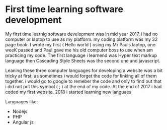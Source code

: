 # First time learning software development

<p> My first time learnig software development was in mid year 2017, i had no computer or laptop to use as my platform. my coding platform
was my 32 page book. I wrote my first ( Hello world ) using my Mr Pauls laptop, one weeK passed and Paul gave me his old computer boss to
use when am practicing my code. The first language i learnend was Hyper text markup language then Cascading Style Sheets was the second one
and javascript.</p>

<p> Leaning these three computer languages for developing a website was a bit tricky at first, as sometimes i would forget the code for linking
all of them together. i would go to google to remeber the code and only to find out that i did not put this symbol ( ; ) at the end of my code.
At the end of 2017 i had coded my first website. 2018 i started learning new languaes</p>

<p>Languages like:</p>

* Nodejs
* PHP
* Angular js
